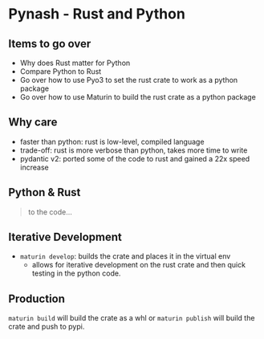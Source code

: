 # Pynash - Rust and Python

## Items to go over

- Why does Rust matter for Python
- Compare Python to Rust
- Go over how to use Pyo3 to set the rust crate to work as a python package
- Go over how to use Maturin to build the rust crate as a python package

## Why care

- faster than python: rust is low-level, compiled language
- trade-off: rust is more verbose than python, takes more time to write
- pydantic v2: ported some of the code to rust and gained a 22x speed increase

## Python & Rust

> to the code...

## Iterative Development

- `maturin develop`: builds the crate and places it in the virtual env
    - allows for iterative development on the rust crate and then quick testing in the python code.

## Production

`maturin build` will build the crate as a whl or `maturin publish` will build the crate and
push to pypi.

